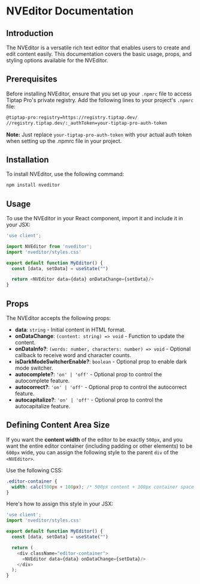 
# NVEditor Documentation

## Introduction
The NVEditor is a versatile rich text editor that enables users to create and edit content easily. This documentation covers the basic usage, props, and styling options available for the NVEditor.

## Prerequisites
Before installing NVEditor, ensure that you set up your `.npmrc` file to access Tiptap Pro's private registry. Add the following lines to your project's `.npmrc` file:

```bash
@tiptap-pro:registry=https://registry.tiptap.dev/
//registry.tiptap.dev/:_authToken=your-tiptap-pro-auth-token
```
**Note:**
Just replace `your-tiptap-pro-auth-token` with your actual auth token when setting up the .npmrc file in your project.


## Installation
To install NVEditor, use the following command:

```bash
npm install nveditor
```

## Usage
To use the NVEditor in your React component, import it and include it in your JSX:

```javascript
'use client';

import NVEditor from 'nveditor';
import 'nveditor/styles.css'

export default function MyEditor() {
  const [data, setData] = useState("")

  return <NVEditor data={data} onDataChange={setData}/>
}
```

## Props
The NVEditor accepts the following props:

- **data**: `string` - Initial content in HTML format.
- **onDataChange**: `(content: string) => void` - Function to update the content.
- **onDataInfo?**: `(words: number, characters: number) => void` - Optional callback to receive word and character counts.
- **isDarkModeSwitcherEnable?**: `boolean` - Optional prop to enable dark mode switcher.
- **autocomplete?**: `'on' | 'off'` - Optional prop to control the autocomplete feature.
- **autocorrect?**: `'on' | 'off'` - Optional prop to control the autocorrect feature.
- **autocapitalize?**: `'on' | 'off'` - Optional prop to control the autocapitalize feature.

## Defining Content Area Size
If you want the **content width** of the editor to be exactly `500px`, and you want the entire editor container (including padding or other elements) to be `600px` wide, you can assign the following style to the parent `div` of the `<NVEditor>`.

Use the following CSS:

```css
.editor-container {
  width: calc(500px + 100px); /* 500px content + 100px container space */
}
```

Here's how to assign this style in your JSX:

```javascript
'use client';
import 'nveditor/styles.css'

export default function MyEditor() {
  const [data, setData] = useState("")

  return (
    <div className="editor-container">
      <NVEditor data={data} onDataChange={setData}/>
    </div>
  );
}
```